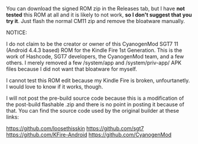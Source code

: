 You can download the signed ROM zip in the Releases tab, but I have **not tested** this ROM at all 
and it is likely to not work, **so I don't suggest that you try it**. Just flash the normal CM11
zip and remove the bloatware manually.

NOTICE:

I do not claim to be the creator or owner of this CyanogenMod SGT7 11 (Android 4.4.3 based) ROM
for the Kindle Fire 1st Generation. This is the work of Hashcode, SGT7 developers, the
CyanogenMod team, and a few others. I merely removed a few /system/app and /system/priv-app/
APK files because I did not want that bloatware for myself. 

I cannot test this ROM edit because my Kindle Fire is broken, unfourtanetly. I would
love to know if it works, though.



I will not post the pre-build source code because this is a modification of the post-build flashable .zip and there is no point in posting it because of that. You can find the source code used by the original builder at these links:

https://github.com/loosethisskin
https://github.com/sgt7
https://github.com/KFire-Android
https://github.com/CyanogenMod

